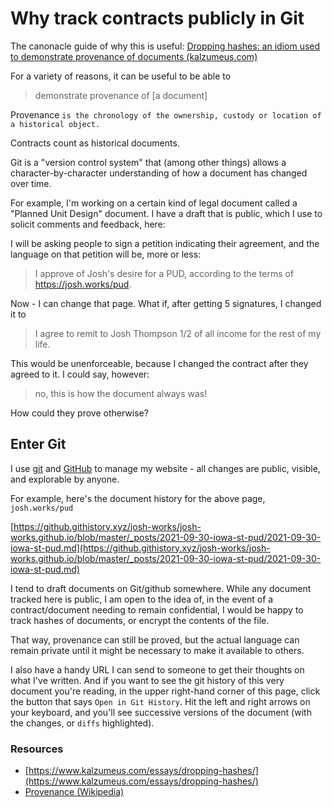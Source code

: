 # Why track contracts publicly in Git

The canonacle guide of why this is useful: [Dropping hashes: an idiom used to demonstrate provenance of documents (kalzumeus.com)](https://www.kalzumeus.com/essays/dropping-hashes/)

For a variety of reasons, it can be useful to be able to

> demonstrate provenance of [a document]

Provenance `is the chronology of the ownership, custody or location of a historical object.`

Contracts count as historical documents. 

Git is a "version control system" that (among other things) allows a character-by-character understanding of how a document has changed over time.

For example, I'm working on a certain kind of legal document called a "Planned Unit Design" document. I have a draft that is public, which I use to solicit comments and feedback, here: []()

I will be asking people to sign a petition indicating their agreement, and the language on that petition will be, more or less:

> I approve of Josh's desire for a PUD, according to the terms of https://josh.works/pud.

Now - I can change that page. What if, after getting 5 signatures, I changed it to 

> I agree to remit to Josh Thompson 1/2 of all income for the rest of my life.

This would be unenforceable, because I changed the contract after they agreed to it. I could say, however:

> no, this is how the document always was!

How could they prove otherwise?

## Enter Git

I use [git](https://en.wikipedia.org/wiki/Git) and [GitHub](https://github.com/josh-works/) to manage my website - all changes are public, visible, and explorable by anyone. 

For example, here's the document history for the above page, `josh.works/pud`

[https://github.githistory.xyz/josh-works/josh-works.github.io/blob/master/_posts/2021-09-30-iowa-st-pud/2021-09-30-iowa-st-pud.md](https://github.githistory.xyz/josh-works/josh-works.github.io/blob/master/_posts/2021-09-30-iowa-st-pud/2021-09-30-iowa-st-pud.md)

I tend to draft documents on Git/github somewhere. While any document tracked here is public, I am open to the idea of, in the event of a contract/document needing to remain confidential, I would be happy to track hashes of documents, or encrypt the contents of the file. 

That way, provenance can still be proved, but the actual language can remain private until it might be necessary to make it available to others. 

I also have a handy URL I can send to someone to get their thoughts on what I've written. And if you want to see the git history of this very document you're reading, in the upper right-hand corner of this page, click the button that says `Open in Git History`. Hit the left and right arrows on your keyboard, and you'll see successive versions of the document (with the changes, or `diffs` highlighted).

### Resources

- [https://www.kalzumeus.com/essays/dropping-hashes/](https://www.kalzumeus.com/essays/dropping-hashes/)
- [Provenance (Wikipedia)](https://en.wikipedia.org/wiki/Provenance)